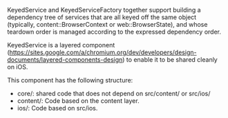 KeyedService and KeyedServiceFactory together support building a dependency tree
of services that are all keyed off the same object (typically,
content::BrowserContext or web::BrowserState), and whose teardown order is
managed according to the expressed dependency order.

KeyedService is a layered component
(https://sites.google.com/a/chromium.org/dev/developers/design-documents/layered-components-design)
to enable it to be shared cleanly on iOS.

This component has the following structure:

- core/: shared code that does not depend on src/content/ or src/ios/
- content/: Code based on the content layer.
- ios/: Code based on src/ios.
